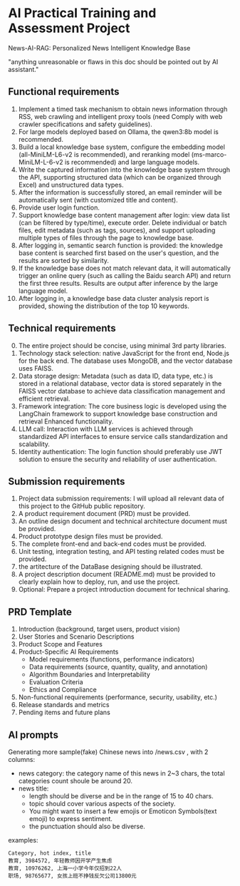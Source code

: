 # AI  Practical  Training  and  Assessment  Project

News-AI-RAG:  Personalized  News  Intelligent  Knowledge  Base

"anything unreasonable or flaws in this doc should be pointed out by AI assistant."

## Functional  requirements

1. Implement  a  timed  task  mechanism  to  obtain  news  information  through  RSS,  web  crawling  and  intelligent  proxy  tools  (need Comply  with  web  crawler specifications  and  safety  guidelines).
2. For  large  models  deployed  based  on  Ollama,  the  qwen3:8b  model  is  recommended.
3. Build  a  local  knowledge  base  system,  configure  the  embedding  model  (all-MiniLM-L6-v2  is  recommended),  and  reranking  model (ms-marco-MiniLM-L-6-v2  is  recommended)  and  large  language  models.
4. Write  the  captured  information  into  the  knowledge  base  system  through  the  API,  supporting  structured  data  (which  can  be  organized  through  Excel) and  unstructured  data  types.
5. After  the  information  is  successfully  stored,  an  email  reminder  will  be  automatically  sent  (with  customized  title  and  content).
6. Provide  user  login  function.
7. Support  knowledge  base  content  management  after  login:  view  data  list  (can  be  filtered  by  type/time),  execute  order. Delete  individual  or  batch  files,  edit  metadata  (such  as  tags,  sources),  and  support  uploading  multiple  types  of  files  through  the  page  to  knowledge  base.
8. After  logging  in,  semantic  search  function  is  provided:  the  knowledge  base  content  is  searched  first  based  on  the  user's  question,  and  the  results  are  sorted  by  similarity.
9. If  the  knowledge  base  does  not  match  relevant  data,  it  will  automatically  trigger  an  online  query  (such  as  calling  the  Baidu  search  API)  and  return the  first  three  results.  Results are  output  after  inference  by  the  large  language  model.
10. After  logging  in,  a  knowledge  base  data  cluster  analysis  report  is  provided,  showing  the  distribution  of  the  top  10  keywords.

## Technical  requirements

0. The entire project should be concise, using minimal 3rd party libraries.
1. Technology  stack  selection:  native JavaScript for  the  front  end,  Node.js  for  the  back  end. The database  uses MongoDB,  and  the  vector  database  uses  FAISS.
2. Data  storage  design:  Metadata  (such  as  data  ID,  data  type,  etc.)  is  stored  in  a  relational  database,  vector  data  is  stored  separately  in  the  FAISS  vector  database  to  achieve  data  classification  management  and  efficient  retrieval.
3. Framework  integration:  The  core  business  logic  is  developed  using  the  LangChain  framework  to  support  knowledge  base  construction  and  retrieval Enhanced  functionality.
4. LLM  call:  Interaction  with  LLM  services  is  achieved  through  standardized  API  interfaces  to  ensure  service  calls standardization  and  scalability.
5. Identity  authentication:  The  login  function  should  preferably  use  JWT  solution  to  ensure the  security  and  reliability  of  user  authentication.

## Submission  requirements

1. Project  data  submission  requirements: I will upload  all  relevant  data  of  this  project  to  the  GitHub public repository.
2. A  product  requirement  document  (PRD)  must  be  provided.
3. An  outline  design  document  and  technical  architecture  document  must  be  provided.
4. Product  prototype  design  files  must  be  provided.
5. The  complete  front-end  and  back-end  codes  must  be  provided.
6. Unit  testing,  integration  testing,  and  API  testing  related  codes  must  be  provided.
7. the artitecture of the DataBase designing should be illustrated.
8. A  project  description  document  (README.md)  must  be  provided  to  clearly  explain  how  to  deploy,  run,  and  use  the  project.
9. Optional:  Prepare  a  project  introduction  document  for  technical  sharing.

## PRD  Template

1. Introduction  (background,  target  users,  product  vision)
2. User  Stories  and  Scenario  Descriptions
3. Product  Scope  and  Features
4. Product-Specific  AI  Requirements
     - Model  requirements  (functions,  performance  indicators)
     - Data  requirements  (source,  quantity,  quality,  and  annotation)
     - Algorithm  Boundaries  and  Interpretability
     - Evaluation  Criteria
     - Ethics  and  Compliance
5. Non-functional  requirements  (performance,  security,  usability,  etc.)
6. Release  standards  and  metrics
7. Pending  items  and  future  plans

## AI prompts

Generating more sample(fake) Chinese news into /news.csv , with 2 columns:

- news category: the category name of this news in 2~3 chars, the total categories count shoule be around 20.
- news title:
  - length should be diverse and be in the range of 15 to 40 chars.
  - topic should cover various aspects of the society.
  - You might want to insert a few emojis or Emoticon Symbols(text emoji) to express sentiment.
  - the punctuation should also be diverse.

examples:

```csv
Category, hot index, title
教育, 3984572, 年轻教师因开学产生焦虑
教育, 10976262, 上海一小学今年仅招到22人
职场, 98765677, 女孩上班不挣钱反欠公司13800元
```

